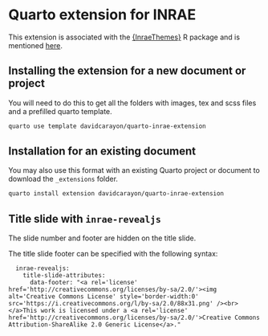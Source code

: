 # Quarto extension for INRAE

This extension is associated with the [{InraeThemes}](https://github.com/davidcarayon/InraeThemes) R package and is mentioned [here](https://github.com/davidcarayon/InraeThemes#templates-quarto).

## Installing the extension for a new document or project

You will need to do this to get all the folders with images, tex and scss files and a prefilled quarto template.

```bash
quarto use template davidcarayon/quarto-inrae-extension
```

## Installation for an existing document

You may also use this format with an existing Quarto project or document to download the `_extensions` folder.

```bash
quarto install extension davidcarayon/quarto-inrae-extension
```

## Title slide with `inrae-revealjs`

The slide number and footer are hidden on the title slide.

The title slide footer can be specified with the following syntax:

```
  inrae-revealjs:
    title-slide-attributes:
      data-footer: "<a rel='license' href='http://creativecommons.org/licenses/by-sa/2.0/'><img alt='Creative Commons License' style='border-width:0' src='https://i.creativecommons.org/l/by-sa/2.0/88x31.png' /><br></a>This work is licensed under a <a rel='license' href='http://creativecommons.org/licenses/by-sa/2.0/'>Creative Commons Attribution-ShareAlike 2.0 Generic License</a>."
```

